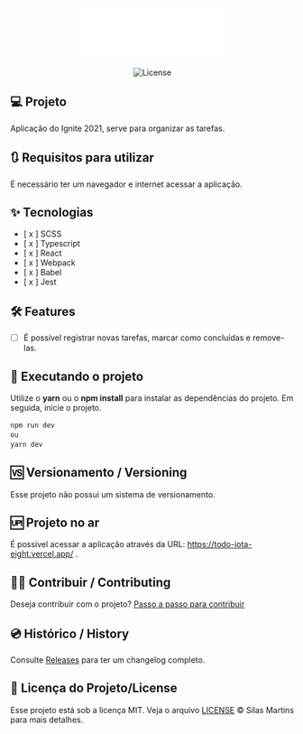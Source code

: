 <h1 align="center">
  <img alt="To.do" height="80" title="To.do" src="./public/logo.svg" />
</h1>

<p align="center">
  <img alt="License" src="https://img.shields.io/github/license/silasfmartins/to.do-Ignite-2021-Desafio-1">
</p>

## 💻 Projeto
Aplicação do Ignite 2021, serve para organizar as tarefas.



## 🔃 Requisitos para utilizar

É necessário ter um navegador e internet acessar a aplicação.

## ✨ Tecnologias

-   [ x ] SCSS
-   [ x ] Typescript
-   [ x ] React
-   [ x ] Webpack
-   [ x ] Babel
-   [ x ] Jest

## :hammer_and_wrench: Features 

-   [ ] É possível registrar novas tarefas, marcar como concluídas e remove-las.

## 📲 Executando o projeto

Utilize o **yarn** ou o **npm install** para instalar as dependências do projeto.
Em seguida, inicie o projeto.

```cl
npm run dev
ou
yarn dev
```

## 🆚 Versionamento / Versioning

Esse projeto não possui um sistema de versionamento.

## 🆙 Projeto no ar

É possível acessar a aplicação através da URL: https://todo-iota-eight.vercel.app/ .

## 👨‍💻 Contribuir / Contributing

Deseja contribuir com o projeto? [Passo a passo para contribuir](https://github.com/silasfmartins/to.do-Ignite-2021-Desafio-1/blob/master/Contributing.md)

## 💿 Histórico / History

Consulte [Releases](https://github.com/silasfmartins/to.do-Ignite-2021-Desafio-1/releases) para ter um changelog completo.

## 📄 Licença do Projeto/License

Esse projeto está sob a licença MIT. Veja o arquivo [LICENSE](https://github.com/silasfmartins/to.do-Ignite-2021-Desafio-1/blob/main/LICENSE) © Silas Martins para mais detalhes.